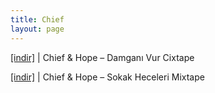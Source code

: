 ```yaml
---
title: Chief
layout: page
---
```


<a href="https://cloud.mail.ru/public/c4599b2ab8db/Chief%20%26%20Hope%20-%20Damgan%C4%B1%20Vur%20Cixtape" target="_blank">[indir]</a> | Chief & Hope &#8211; Damganı Vur Cixtape

<a href="https://cloud.mail.ru/public/58acd1ae862e/Chief%20%26%20Hope%20-%20Sokak%20Heceleri%20Mixtape" target="_blank">[indir]</a> | Chief & Hope &#8211; Sokak Heceleri Mixtape